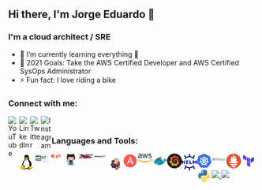 ## Hi there, I'm Jorge Eduardo 👋

### I'm a cloud architect / SRE 

- 🌱 I’m currently learning everything 🤣
- 🥅 2021 Goals: Take the AWS Certified Developer and AWS Certified SysOps Administrator
- ⚡ Fun fact: I love riding a bike

### Connect with me:

[<img align="left" alt="YouTube" width="22px" src="https://cdn.jsdelivr.net/npm/simple-icons@v3/icons/youtube.svg" />][youtube]
[<img align="left" alt="LinkedIn" width="22px" src="https://cdn.jsdelivr.net/npm/simple-icons@v3/icons/linkedin.svg" />][linkedin]
[<img align="left" alt="Twitter" width="22px" src="https://cdn.jsdelivr.net/npm/simple-icons@v3/icons/twitter.svg" />][twitter]
[<img align="left" alt="Instagram" width="22px" src="https://cdn.jsdelivr.net/npm/simple-icons@v3/icons/instagram.svg" />][instagram]

<br />

### Languages and Tools:

<img align="left" alt="Unix" width="30px" src="https://raw.githubusercontent.com/jeduoliveira/jeduoliveira/master/Tools_icons/linux.png" />
<img align="left" alt="Unix" width="30px" src="https://raw.githubusercontent.com/jeduoliveira/jeduoliveira/master/Tools_icons/shell.jpg" />
<img align="left" alt="Unix" width="30px" src="https://raw.githubusercontent.com/jeduoliveira/jeduoliveira/master/Tools_icons/git.png" />
<img align="left" alt="Unix" width="30px" src="https://raw.githubusercontent.com/jeduoliveira/jeduoliveira/master/Tools_icons/github.png" />
<img align="left" alt="Unix" width="30px" src="https://raw.githubusercontent.com/jeduoliveira/jeduoliveira/master/Tools_icons/maven.jpg" />
<img align="left" alt="Unix" width="30px" src="https://raw.githubusercontent.com/jeduoliveira/jeduoliveira/master/Tools_icons/sonarqube.png" />
<img align="left" alt="Unix" width="30px" src="https://raw.githubusercontent.com/jeduoliveira/jeduoliveira/master/Tools_icons/jenkins.png" />
<img align="left" alt="Unix" width="30px" src="https://raw.githubusercontent.com/jeduoliveira/jeduoliveira/master/Tools_icons/Ansible.png" />
<img align="left" alt="Unix" width="30px" src="https://raw.githubusercontent.com/jeduoliveira/jeduoliveira/master/Tools_icons/aws.png" />
<img align="left" alt="Unix" width="30px" src="https://raw.githubusercontent.com/devicons/devicon/master/icons/docker/docker-original.svg" />
<img align="left" alt="Unix" width="30px" src="https://raw.githubusercontent.com/jeduoliveira/jeduoliveira/master/Tools_icons/grafana.png" />
<img align="left" alt="Unix" width="30px" src="https://raw.githubusercontent.com/jeduoliveira/jeduoliveira/master/Tools_icons/helm.png" />

<img align="left" alt="Unix" width="30px" src="https://raw.githubusercontent.com/jeduoliveira/jeduoliveira/master/Tools_icons/kubernetes.png" />
<img align="left" alt="Unix" width="30px" src="https://raw.githubusercontent.com/jeduoliveira/jeduoliveira/master/Tools_icons/nexus.png" />
<img align="left" alt="Unix" width="30px" src="https://raw.githubusercontent.com/jeduoliveira/jeduoliveira/master/Tools_icons/prometheus.png" />
<img align="left" alt="Unix" width="30px" src="https://raw.githubusercontent.com/jeduoliveira/jeduoliveira/master/Tools_icons/teraform.png" />
<img align="left" alt="Unix" width="30px" src="https://raw.githubusercontent.com/devicons/devicon/master/icons/python/python-original.svg" />

<br />
<br />

 <div>
  <a href="https://github.com/jeduoliveira">
  <img height="180em" src="https://github-readme-stats.vercel.app/api?username=jeduoliveira&show_icons=true&theme=&include_all_commits=true&count_private=true"/>
  <img height="180em" src="https://github-readme-stats.vercel.app/api/top-langs/?username=jeduoliveira&layout=compact&langs_count=7"/>
</div>
 
[twitter]: https://twitter.com/jeduoliveira
[youtube]: https://www.youtube.com/channel/UCyk53YdLhr8ptgE_gK-bqFQ
[instagram]: https://www.instagram.com/jeduoliveira/
[linkedin]: https://www.linkedin.com/in/jeduoliveira/

